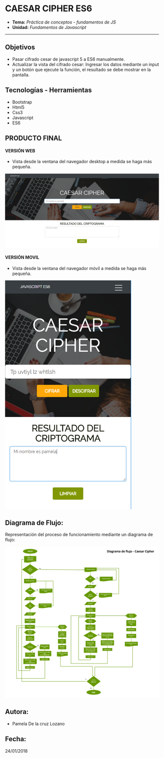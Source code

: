 # CAESAR CIPHER ES6 

* **Tema:** _Práctica de conceptos - fundamentos de JS_
* **Unidad:** _Fundamentos de Javascript_

***

## Objetivos

* Pasar cifrado cesar de javascript 5 a ES6 manualmente.
* Actualizar la vista del cifrado cesar: Ingresar los datos mediante un input y un botón que ejecute la función, el resultado se debe mostrar en la pantalla.
 
## Tecnologías - Herramientas

* Bootstrap
* Html5
* Css3
* Javascript
* ES6

## PRODUCTO FINAL

#### VERSIÓN WEB 

* Vista desde la ventana del navegador desktop a medida se haga más pequeña.

![recursos](assets/images/desktop.PNG)

#### VERSIÓN MOVIL

* Vista desde la ventana del navegador móvil a medida se haga más pequeña.

![recursos](assets/images/movil.PNG)

## Diagrama de Flujo:

Representación del proceso de funcionamiento mediante un diagrama de flujo:

![recursos](assets/images/diagrama-flujo.png)

## Autora:

* Pamela De la cruz Lozano

## Fecha: 
24/01/2018
    